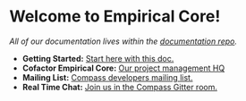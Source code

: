 # Welcome to Empirical Core!

*All of our documentation lives within the [documentation repo](https://github.com/empirical-org/Documentation/tree/master/Compass).*

- **Getting Started:** [Start here with this doc.](https://github.com/empirical-org/Documentation/tree/master/Getting-Started) 
- **Cofactor Empirical Core:** [Our project management HQ](http://www.empirical.org/cofactor/teams/compass)
- **Mailing List:** [Compass developers mailing list.](https://groups.google.com/forum/#!forum/empirical-compass)
- **Real Time Chat:** [Join us in the Compass Gitter room.](https://gitter.im/empirical-org/Compass)

